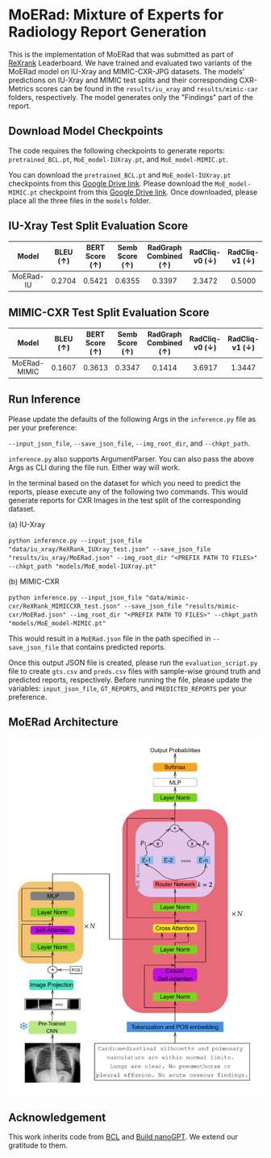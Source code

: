 # MoERad: Mixture of Experts for Radiology Report Generation

This is the implementation of MoERad that was submitted as part of [ReXrank](https://rexrank.ai/) Leaderboard. We have trained and evaluated two variants of the MoERad model on IU-Xray and MIMIC-CXR-JPG datasets. The models' predictions on IU-Xray and MIMIC test splits and their corresponding CXR-Metrics scores can be found in the `results/iu_xray` and `results/mimic-car` folders, respectively. The model generates only the "Findings" part of the report.

## Download Model Checkpoints
The code requires the following checkpoints to generate reports: `pretrained_BCL.pt`, `MoE_model-IUXray.pt`, and `MoE_model-MIMIC.pt`.

You can download the `pretrained_BCL.pt` and `MoE_model-IUXray.pt` checkpoints from this [Google Drive link](https://drive.google.com/drive/folders/1CtzPf39mpvpW6l3l6UcfbP6ghGVkpshX?usp=sharing). Please download the `MoE_model-MIMIC.pt` checkpoint from this [Google Drive link](https://drive.google.com/drive/folders/1aZeGJ18F4b2RQH1mVAfuJGLa-8YsYKLe?usp=sharing). Once downloaded, please place all the three files in the `models` folder.

## IU-Xray Test Split Evaluation Score
| Model | BLEU (↑) | BERT Score (↑) | Semb Score (↑) | RadGraph Combined (↑) | RadCliq-v0 (↓) | RadCliq-v1 (↓) | 
| :---: | :---: | :---: | :---: | :---: | :---: | :---: |
|MoERad-IU | 0.2704 | 0.5421 | 0.6355 | 0.3397 | 2.3472 | 0.5000 |

## MIMIC-CXR Test Split Evaluation Score
| Model | BLEU (↑) | BERT Score (↑) | Semb Score (↑) | RadGraph Combined (↑) | RadCliq-v0 (↓) | RadCliq-v1 (↓) | 
| :---: | :---: | :---: | :---: | :---: | :---: | :---: |
|MoERad-MIMIC | 0.1607 | 0.3613 | 0.3347 | 0.1414 | 3.6917 | 1.3447 |

## Run Inference
Please update the defaults of the following Args in the `inference.py` file as per your preference:

`--input_json_file`, `--save_json_file`, `--img_root_dir`, and `--chkpt_path`.

`inference.py` also supports ArgumentParser. You can also pass the above Args as CLI during the file run. Either way will work. 

In the terminal based on the dataset for which you need to predict the reports, please execute any of the following two commands. This would generate reports for CXR Images in the test split of the corresponding dataset.

(a) IU-Xray

`python inference.py --input_json_file "data/iu_xray/ReXRank_IUXray_test.json" --save_json_file "results/iu_xray/MoERad.json" --img_root_dir "<PREFIX PATH TO FILES>" --chkpt_path "models/MoE_model-IUXray.pt"
`

(b) MIMIC-CXR

`python inference.py --input_json_file "data/mimic-cxr/ReXRank_MIMICCXR_test.json" --save_json_file "results/mimic-cxr/MoERad.json" --img_root_dir "<PREFIX PATH TO FILES>" --chkpt_path "models/MoE_model-MIMIC.pt"
`

This would result in a `MoERad.json` file in the path specified in `--save_json_file` that contains predicted reports. 

Once this output JSON file is created, please run the `evaluation_script.py` file to create `gts.csv` and `preds.csv` files with sample-wise ground truth and predicted reports, respectively. Before running the file, please update the variables: `input_json_file`, `GT_REPORTS`, and `PREDICTED_REPORTS` per your preference.

## MoERad Architecture
![](./figures/MoERad_Archi.png) 

## Acknowledgement
This work inherits code from [BCL](https://github.com/FlamieZhu/Balanced-Contrastive-Learning) and [Build nanoGPT](https://github.com/karpathy/build-nanogpt). We extend our gratitude to them.